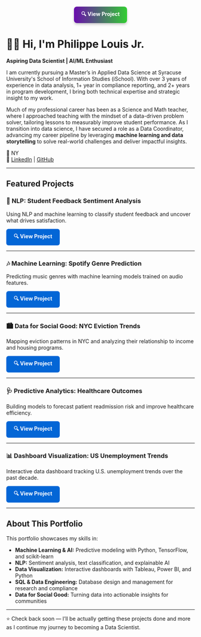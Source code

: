 <p align="center">
  <a href="projects/nlp.md" style="
      display:inline-block;
      padding:10px 20px;
      background: linear-gradient(90deg, #6a0dad, #32cd32);
      color:white;
      text-decoration:none;
      border-radius:8px;
      font-weight:bold;
      box-shadow: 0px 4px 6px rgba(0,0,0,0.2);
      transition: transform 0.2s;
  " onmouseover="this.style.transform='scale(1.05)'" onmouseout="this.style.transform='scale(1)'">
    🔍 View Project
  </a>
</p>

# 👋🏾 Hi, I'm Philippe Louis Jr.

**Aspiring Data Scientist | AI/ML Enthusiast**

I am currently pursuing a Master’s in Applied Data Science at Syracuse University's School of Information Studies (iSchool). With over 3 years of experience in data analysis, 1+ year in compliance reporting, and 2+ years in program development, I bring both technical expertise and strategic insight to my work. 

Much of my professional career has been as a Science and Math teacher, where I approached teaching with the mindset of a data-driven problem solver, tailoring lessons to measurably improve student performance. As I transition into data science, I have secured a role as a Data Coordinator, advancing my career pipeline by leveraging **machine learning and data storytelling** to solve real-world challenges and deliver impactful insights.

📍 NY   
🔗 [LinkedIn](https://www.linkedin.com/in/plouis-chm/) | [GitHub](https://github.com/DataPhil17)

---

## Featured Projects

### 📝 NLP: Student Feedback Sentiment Analysis
Using NLP and machine learning to classify student feedback and uncover what drives satisfaction.

<p>
  <a href="projects/nlp.md" style="
      display:inline-block;
      padding:10px 20px;
      background-color:#0366d6;
      color:white;
      text-decoration:none;
      border-radius:6px;
      font-weight:bold;
      ">
    🔍 View Project
  </a>
</p>

---

### 🎶 Machine Learning: Spotify Genre Prediction
Predicting music genres with machine learning models trained on audio features.

<p>
  <a href="projects/ml.md" style="
      display:inline-block;
      padding:10px 20px;
      background-color:#0366d6;
      color:white;
      text-decoration:none;
      border-radius:6px;
      font-weight:bold;
      ">
    🔍 View Project
  </a>
</p>

---

### 🏙️ Data for Social Good: NYC Eviction Trends
Mapping eviction patterns in NYC and analyzing their relationship to income and housing programs.

<p>
  <a href="projects/socialgood.md" style="
      display:inline-block;
      padding:10px 20px;
      background-color:#0366d6;
      color:white;
      text-decoration:none;
      border-radius:6px;
      font-weight:bold;
      ">
    🔍 View Project
  </a>
</p>

---

### 🩺 Predictive Analytics: Healthcare Outcomes
Building models to forecast patient readmission risk and improve healthcare efficiency.

<p>
  <a href="projects/predictive.md" style="
      display:inline-block;
      padding:10px 20px;
      background-color:#0366d6;
      color:white;
      text-decoration:none;
      border-radius:6px;
      font-weight:bold;
      ">
    🔍 View Project
  </a>
</p>

---

### 📊 Dashboard Visualization: US Unemployment Trends
Interactive data dashboard tracking U.S. unemployment trends over the past decade.

<p>
  <a href="projects/viz.md" style="
      display:inline-block;
      padding:10px 20px;
      background-color:#0366d6;
      color:white;
      text-decoration:none;
      border-radius:6px;
      font-weight:bold;
      ">
    🔍 View Project
  </a>
</p>


---

## About This Portfolio
This portfolio showcases my skills in:
- **Machine Learning & AI:** Predictive modeling with Python, TensorFlow, and scikit-learn  
- **NLP:** Sentiment analysis, text classification, and explainable AI  
- **Data Visualization:** Interactive dashboards with Tableau, Power BI, and Python  
- **SQL & Data Engineering:** Database design and management for research and compliance  
- **Data for Social Good:** Turning data into actionable insights for communities

---

⭐️ Check back soon — I’ll be actually getting these projects done and more as I continue my journey to becoming a Data Scientist.
